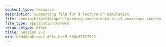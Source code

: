 ```yaml
---
content_type: resource
description: Supporting file for a lecture on simulation.
file: /media/https%3A/open-learning-course-data-rc.s3.amazonaws.com/esd-70j-engineering-economy-module-fall-2009/b8d48ab8eacfd95cbef9538e87577929_ESD70session2_2.xls
file_type: application/msword
resourcetype: Other
title: Session 2-2
uid: b8d48ab8-eacf-d95c-bef9-538e87577929
---
```

